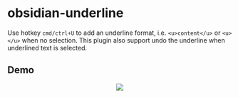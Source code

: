 # obsidian-underline

Use hotkey `cmd/ctrl+U` to add an underline format, i.e. `<u>content</u>` or `<u></u>` when no selection. This plugin also support undo the underline when underlined text is selected.  

## Demo
<p align="center">
  <img src="https://user-images.githubusercontent.com/35028647/121776383-1cf5e080-cbbf-11eb-8211-6a88ce534575.gif">
</p>
